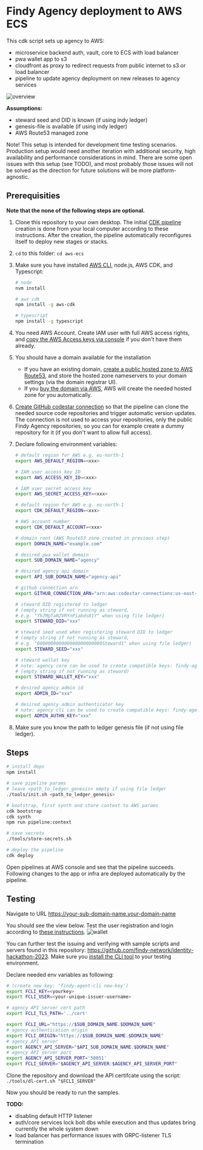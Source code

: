 # Findy Agency deployment to AWS ECS

This cdk script sets up agency to AWS:

- microservice backend auth, vault, core to ECS with load balancer
- pwa wallet app to s3
- cloudfront as proxy to redirect requests from public internet to s3 or load balancer
- pipeline to update agency deployment on new releases to agency services

![overview](./docs/arch.png)

**Assumptions:**

- steward seed and DID is known (if using indy ledger)
- genesis-file is available (if using indy ledger)
- AWS Route53 managed zone

Note! This setup is intended for development time testing scenarios.
Production setup would need another iteration with additional security,
high availability and performance considerations in mind. There are some open
issues with this setup (see TODO), and most probably those issues will not be
solved as the direction for future solutions will be more platform-agnostic.

## Prerequisities

**Note that the none of the following steps are optional.**

1. Clone this repository to your own desktop.
The initial [CDK pipeline](https://docs.aws.amazon.com/cdk/v2/guide/cdk_pipeline.html)
creation is done from your local computer according to these instructions.
After the creation, the pipeline automatically reconfigures itself to deploy new stages or stacks.

1. `cd` to this folder: `cd aws-ecs`

1. Make sure you have installed [AWS CLI](https://aws.amazon.com/cli/),
node.js, AWS CDK, and Typescript:

   ```bash
   # node
   nvm install

   # aws cdk
   npm install -g aws-cdk

   # typescript
   npm install -g typescript
   ```

1. You need AWS Account. Create IAM user with full AWS access rights,
and [copy the AWS Access keys via console](https://docs.aws.amazon.com/IAM/latest/UserGuide/id_credentials_access-keys.html)
if you don't have them already.

1. You should have a domain available for the installation

    - If you have an existing domain, [create a public hosted zone to AWS Route53](https://docs.aws.amazon.com/Route53/latest/DeveloperGuide/CreatingHostedZone.html),
    and store the hosted zone nameservers to your domain settings
      (via the domain registrar UI).
    - If you [buy the domain via AWS](https://docs.aws.amazon.com/Route53/latest/DeveloperGuide/domain-register.html),
      AWS will create the needed hosted zone for you automatically.

1. [Create GitHub codestar connection](https://docs.aws.amazon.com/dtconsole/latest/userguide/connections-create-github.html)
so that the pipeline can clone the needed source code repositories and trigger automatic version updates.
The connection is not used to access your repositories, only the public Findy Agency repositories,
so you can for example create a dummy repository for it (if you don't want to allow full access).

1. Declare following environment variables:

   ```bash
   # default region for AWS e.g. eu-north-1
   export AWS_DEFAULT_REGION=<xxx>

   # IAM user access key ID
   export AWS_ACCESS_KEY_ID=<xxx>

   # IAM user secret access key
   export AWS_SECRET_ACCESS_KEY=<xxx>

   # default region for AWS e.g. eu-north-1
   export CDK_DEFAULT_REGION=<xxx>

   # AWS account number
   export CDK_DEFAULT_ACCOUNT=<xxx>

   # domain root (AWS Route53 zone created in previous step)
   export DOMAIN_NAME="example.com"

   # desired pwa wallet domain
   export SUB_DOMAIN_NAME="agency"

   # desired agency api domain
   export API_SUB_DOMAIN_NAME="agency-api"

   # github connection arn
   export GITHUB_CONNECTION_ARN="arn:aws:codestar-connections:us-east-1:xxx:connection/xxx"

   # steward DID registered to ledger
   # (empty string if not running as steward,
   # e.g. "Th7MpTaRZVRYnPiabds81Y" when using file ledger)
   export STEWARD_DID="xxx"

   # steward seed used when registering steward DID to ledger
   # (empty string if not running as steward,
   # e.g. "000000000000000000000000Steward1" when using file ledger)
   export STEWARD_SEED="xxx"

   # steward wallet key
   # note: agency core can be used to create compatible keys: findy-agent tools key create
   # (empty string if not running as steward)
   export STEWARD_WALLET_KEY="xxx"

   # desired agency admin id
   export ADMIN_ID="xxx"

   # desired agency admin authenticator key
   # note: agency cli can be used to create compatible keys: findy-agent-cli new-key
   export ADMIN_AUTHN_KEY="xxx"
   ```

1. Make sure you know the path to ledger genesis file (if not using file ledger).

## Steps

```bash
# install deps
npm install

# save pipeline params
# leave <path_to_ledger_genesis> empty if using file ledger
./tools/init.sh <path_to_ledger_genesis>

# bootstrap, first synth and store context to AWS params
cdk bootstrap
cdk synth
npm run pipeline:context

# save secrets
./tools/store-secrets.sh

# deploy the pipeline
cdk deploy
```

Open pipelines at AWS console and see that the pipeline succeeds. Following changes
to the app or infra are deployed automatically by the pipeline.

## Testing

Navigate to URL <https://your-sub-domain-name.your-domain-name>

You should see the view below. Test the user registration and login according to [these instructions](https://github.com/findy-network/findy-wallet-pwa#registerlogin).
![wallet](./docs/wallet.png)

You can further test the issuing and verifying with sample scripts and servers found in this repository:
<https://github.com/findy-network/identity-hackathon-2023>.
Make sure you [install the CLI tool](https://github.com/findy-network/findy-agent-cli#installation)
to your testing environment.

Declare needed env variables as following:

```bash
# (create new key: 'findy-agent-cli new-key')
export FCLI_KEY=<yourkey>
export FCLI_USER=<your-unique-issuer-username>

# agency API server cert path
export FCLI_TLS_PATH='../cert'

export FCLI_URL="https://$SUB_DOMAIN_NAME.$DOMAIN_NAME"
# agency authentication origin
export FCLI_ORIGIN="https://$SUB_DOMAIN_NAME.$DOMAIN_NAME"
# agency API server
export AGENCY_API_SERVER="$API_SUB_DOMAIN_NAME.$DOMAIN_NAME"
# agency API server port
export AGENCY_API_SERVER_PORT='50051'
export FCLI_SERVER="$AGENCY_API_SERVER:$AGENCY_API_SERVER_PORT"
```

Clone the repository and download the API certifcate using the script: `./tools/dl-cert.sh "$FCLI_SERVER"`

Now you should be ready to run the samples.

**TODO:**

- disabling default HTTP listener
- auth/core services lock bolt dbs while execution and thus
updates bring currently the whole system down
- load balancer has performance issues with GRPC-listener TLS termination
